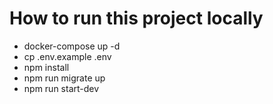 # How to run this project locally

- docker-compose up -d
- cp .env.example .env
- npm install
- npm run migrate up
- npm run start-dev
